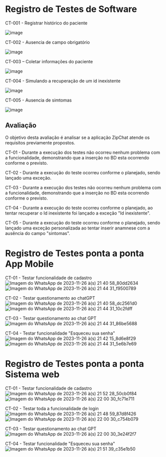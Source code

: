 # Registro de Testes de Software

CT-001 - Registrar histórico do paciente

![image](https://github.com/ICEI-PUC-Minas-PMV-ADS/pmv-ads-2023-2-e4-g1-zipchat/assets/58198111/0d210c71-8549-4708-88ff-a63f9fdaf95b)

CT-002 - Ausencia de campo obrigatório

![image](https://github.com/ICEI-PUC-Minas-PMV-ADS/pmv-ads-2023-2-e4-g1-zipchat/assets/58198111/92c8e384-525e-4902-8aef-dc4e0ea1870d)


CT-003 – Coletar informações do paciente

![image](https://github.com/ICEI-PUC-Minas-PMV-ADS/pmv-ads-2023-2-e4-g1-zipchat/assets/58198111/fe1c80f2-ccc4-46b8-a04a-75646b2335de)

CT-004 - Simulando a recuperação de um id inexistente

![image](https://github.com/ICEI-PUC-Minas-PMV-ADS/pmv-ads-2023-2-e4-g1-zipchat/assets/58198111/4f5a4cb6-a22a-4842-b5da-d212a55aa26a)

CT-005 - Ausencia de simtomas

![image](https://github.com/ICEI-PUC-Minas-PMV-ADS/pmv-ads-2023-2-e4-g1-zipchat/assets/58198111/9958f1f3-035c-401d-a648-22a78f2e8d76)




## Avaliação

O objetivo desta avaliação é analisar se a aplicação ZipChat atende os requisitos previamente propostos.

CT-01 - Durante a execução dos testes não ocorreu nenhum problema com a funcionalidade, demonstrando que a inserção no BD esta ocorrendo conforme o previsto.

CT-02 - Durante a execução do teste ocorreu conforme o planejado, sendo lançado uma exceção.

CT-03 - Durante a execução dos testes não ocorreu nenhum problema com a funcionalidade, demonstrando que a inserção no BD esta ocorrendo conforme o previsto.

CT-04 - Durante a execução do teste ocorreu conforme o planejado, ao tentar recuperar o Id inexistente foi lançado a exceção "Id inexistente".

CT-05 - Durante a execução do teste ocorreu conforme o planejado, sendo lançado uma exceção personalizada ao tentar inserir anamnese com a ausência do campo "sintomas".



# Registro de Testes ponta a ponta App Mobile

CT-01 - Testar funcionalidade de cadastro
![Imagem do WhatsApp de 2023-11-26 à(s) 21 40 58_80dd2634](https://github.com/ICEI-PUC-Minas-PMV-ADS/pmv-ads-2023-2-e4-g1-zipchat/assets/58198111/14b3728c-52f7-4b06-ae0d-ba577e6fe36c)
![Imagem do WhatsApp de 2023-11-26 à(s) 21 44 31_f9500789](https://github.com/ICEI-PUC-Minas-PMV-ADS/pmv-ads-2023-2-e4-g1-zipchat/assets/58198111/38f1597d-0bff-4ea4-ad66-67f2b3862a95)

CT-02 - Testar questionamento ao chatGPT
![Imagem do WhatsApp de 2023-11-26 à(s) 21 40 58_dc2561d0](https://github.com/ICEI-PUC-Minas-PMV-ADS/pmv-ads-2023-2-e4-g1-zipchat/assets/58198111/1f0c6843-3cf4-4c20-b277-92ce311080ff)
![Imagem do WhatsApp de 2023-11-26 à(s) 21 44 31_10c2fdff](https://github.com/ICEI-PUC-Minas-PMV-ADS/pmv-ads-2023-2-e4-g1-zipchat/assets/58198111/d0f85b41-a64f-4ddc-8285-eb4eceb97cee)

CT-03 - Testar questionamento ao chat GPT
![Imagem do WhatsApp de 2023-11-26 à(s) 21 44 31_86be5688](https://github.com/ICEI-PUC-Minas-PMV-ADS/pmv-ads-2023-2-e4-g1-zipchat/assets/58198111/90235e2f-f246-42a7-a217-2d798a63f3a7)

CT-04 - Testar funcionalidade "Esqueceu sua senha"
![Imagem do WhatsApp de 2023-11-26 à(s) 21 42 15_8d6e8f29](https://github.com/ICEI-PUC-Minas-PMV-ADS/pmv-ads-2023-2-e4-g1-zipchat/assets/58198111/d048a753-7bf1-444f-8d8a-b8d4ffc03260)
![Imagem do WhatsApp de 2023-11-26 à(s) 21 44 31_5e6b7e69](https://github.com/ICEI-PUC-Minas-PMV-ADS/pmv-ads-2023-2-e4-g1-zipchat/assets/58198111/d4adc005-6118-443c-bd34-3473fc9efc61)

# Registro de Testes ponta a ponta Sistema web

CT-01 - Testar funcionalidade de cadastro
![Imagem do WhatsApp de 2023-11-26 à(s) 21 52 28_50cb0f84](https://github.com/ICEI-PUC-Minas-PMV-ADS/pmv-ads-2023-2-e4-g1-zipchat/assets/58198111/4493d52e-cb57-46e9-b4f8-9868be778c45)
![Imagem do WhatsApp de 2023-11-26 à(s) 22 00 30_fc71e711](https://github.com/ICEI-PUC-Minas-PMV-ADS/pmv-ads-2023-2-e4-g1-zipchat/assets/58198111/613d8039-d7e6-4bfb-8f2b-e533aad117c6)

CT-02 - Testar toda a funcionalidade de login
![Imagem do WhatsApp de 2023-11-26 à(s) 21 48 59_87d8f426](https://github.com/ICEI-PUC-Minas-PMV-ADS/pmv-ads-2023-2-e4-g1-zipchat/assets/58198111/cdeeda0a-a3bd-4f1b-af64-8dc759beeac1)
![Imagem do WhatsApp de 2023-11-26 à(s) 22 00 30_c754b079](https://github.com/ICEI-PUC-Minas-PMV-ADS/pmv-ads-2023-2-e4-g1-zipchat/assets/58198111/5b0363e8-31b0-42b5-bff2-86c2a0474974)

CT-03 - Testar questionamento ao chat GPT
![Imagem do WhatsApp de 2023-11-26 à(s) 22 00 30_3e24f2f7](https://github.com/ICEI-PUC-Minas-PMV-ADS/pmv-ads-2023-2-e4-g1-zipchat/assets/58198111/fa7a3ada-90c1-48f9-a483-ed8f64776e1f)

CT-04 - Testar funcionalidade "Esqueceu sua senha"
![Imagem do WhatsApp de 2023-11-26 à(s) 21 51 39_c35e1b50](https://github.com/ICEI-PUC-Minas-PMV-ADS/pmv-ads-2023-2-e4-g1-zipchat/assets/58198111/1778fc08-8e05-4a1a-a18d-b1cafaadb588)



